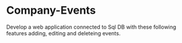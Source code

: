 # Company-Events
Develop a web application connected to Sql DB with these following features adding, editing and deleteing events. 

